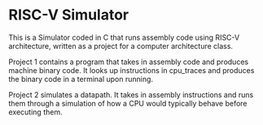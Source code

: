 # RISC-V Simulator

This is a Simulator coded in C that runs assembly code using RISC-V architecture, written as a project for a computer architecture class.

Project 1 contains a program that takes in assembly code and produces machine binary code. It looks up instructions in cpu_traces and produces the binary code in a terminal upon running.

Project 2 simulates a datapath. It takes in assembly instructions and runs them through a simulation of how a CPU would typically behave before executing them.
